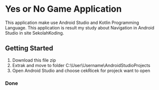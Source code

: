 # Yes or No Game Application
This application make use Android Studio and Kotlin Programming Language. This application is result my study about Navigation in Android Studio in site SekolahKoding.

## Getting Started
1. Download this file zip
2. Extrak and move to folder C:\User\Username\AndroidStudioProjects
3. Open Android Studio and choose cekRicek for projeck want to open
### Done
